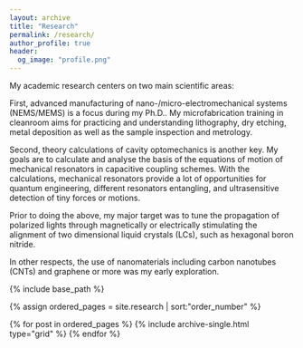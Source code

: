```yaml
---
layout: archive
title: "Research"
permalink: /research/
author_profile: true
header:
  og_image: "profile.png"
---
```


My academic research centers on two main scientific areas:

First, advanced manufacturing of nano-/micro-electromechanical systems (NEMS/MEMS) is a focus during my Ph.D..
My microfabrication training in cleanroom aims for practicing and understanding lithography, dry etching, metal 
deposition as well as the sample inspection and metrology.

Second, theory calculations of cavity optomechanics is another key. My goals are to calculate and analyse the basis of the equations 
of motion of mechanical resonators in capacitive coupling schemes. With the calculations, mechanical resonators provide a lot of opportunities for 
quantum engineering, different resonators entangling, and ultrasensitive detection of tiny forces or motions.

Prior to doing the above, my major target was to tune the propagation of polarized lights through magnetically or electrically stimulating the alignment of two dimensional liquid crystals (LCs), such as hexagonal boron nitride.

In other respects, the use of nanomaterials including carbon nanotubes (CNTs) and graphene or more was my early exploration.


<nbsp>

{% include base_path %}

{% assign ordered_pages = site.research | sort:"order_number" %}

{% for post in ordered_pages %}
  {% include archive-single.html type="grid" %}
{% endfor %}
